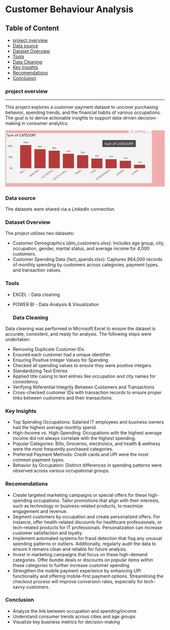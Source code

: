 # Customer Behaviour Analysis

## Table of Content
- [project overview](#project-overview)
- [Data source](#data-source)
- [Dataset Overview](#dataset-overview)
- [Tools](#tools)
- [Data Cleaning](#data-cleaning)
- [Key Insights](#key-insights)
- [Recomendations](#recomendations)
- [Conclusion](#conclusion)


### project overview
----
This project explores a customer payment dataset to uncover purchasing behavior, spending trends, and the financial habits of various occupations. The goal is to derive actionable insights to support data-driven decision-making in consumer analytics.

![Image Alt](https://github.com/Abolanle890/Customer_behaviour_analysis/blob/89b9c1c3c590b623ffaefbc53c8b37346486a067/Bar%20chart.png)



### Data source

The datasets were shared via a LinkedIn connection.


### Dataset Overview
The project utilizes two datasets:

- Customer Demographics (dim_customers.xlsx): Includes age group, city, occupation, gender, marital status, and average income for 4,000 customers.
- Customer Spending Data (fact_spends.xlsx): Captures 864,000 records of monthly spending by customers across categories, payment types, and transaction values.


### Tools 

- EXCEL - Data cleaning 
- POWER BI - Data Analysis & Visualization 

  ### Data Cleaning
Data cleaning was performed in Microsoft Excel to ensure the dataset is accurate, consistent, and ready for analysis. The following steps were undertaken:

- Removing Duplicate Customer IDs
- Ensured each customer had a unique identifier.
- Ensuring Positive Integer Values for Spending
- Checked all spending values to ensure they were positive integers.
- Standardizing Text Entries
- Applied title casing to text entries like occupation and city names for consistency.
- Verifying Referential Integrity Between Customers and Transactions
- Cross-checked customer IDs with transaction records to ensure proper links between customers and their transactions.

### Key Insights
- Top Spending Occupations: Salaried IT employees and business owners had the highest average monthly spend.
- High-Income vs. High-Spending: Occupations with the highest average income did not always correlate with the highest spending.
- Popular Categories: Bills, Groceries, electronics, and health & wellness were the most frequently purchased categories.
- Preferred Payment Methods: Credit cards and UPI were the most common payment types.
- Behavior by Occupation: Distinct differences in spending patterns were observed across various occupational groups.

### Recomendations
-  Create targeted marketing campaigns or special offers for these high-spending occupations. Tailor promotions that align with their interests, such as technology or business-related products, to maximize engagement and revenue.
-  Segment customers by occupation and create personalized offers. For instance, offer health-related discounts for healthcare professionals, or tech-related products for IT professionals. Personalization can increase customer satisfaction and loyalty.
-  Implement automated systems for fraud detection that flag any unusual spending patterns or outliers. Additionally, regularly audit the data to ensure it remains clean and reliable for future analysis.
-  Invest in marketing campaigns that focus on these high-demand categories. Offer bundle deals or discounts on popular items within these categories to further increase customer spending
-  Strengthen the mobile payment experience by enhancing UPI functionality and offering mobile-first payment options. Streamlining the checkout process will improve conversion rates, especially for tech-savvy customers.

### Conclusion
- Analyze the link between occupation and spending/income
- Understand consumer trends across cities and age groups
- Visualize key business metrics for decision-making

